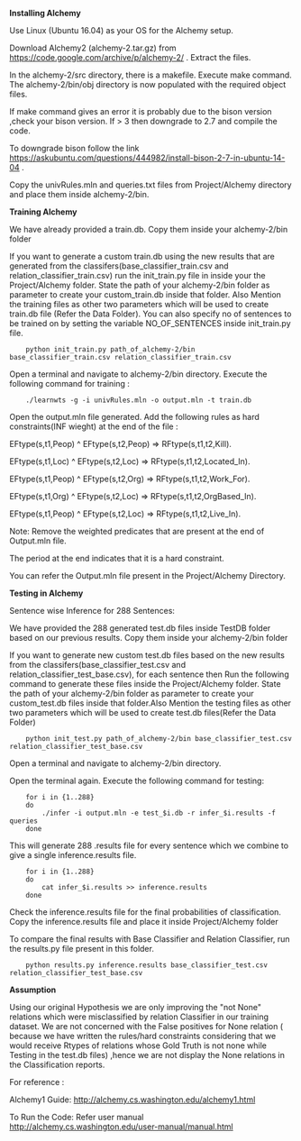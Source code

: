 **Installing Alchemy**

Use Linux (Ubuntu 16.04) as your OS for the Alchemy setup.

Download Alchemy2 (alchemy-2.tar.gz) from https://code.google.com/archive/p/alchemy-2/ . Extract the files.

In the alchemy-2/src directory, there is a makefile. Execute make command. The alchemy-2/bin/obj directory is now populated with the required object files.

If make command gives an error it is probably due to the bison version ,check your bison version. If > 3 then downgrade to 2.7 and compile the code.

To downgrade bison follow the link https://askubuntu.com/questions/444982/install-bison-2-7-in-ubuntu-14-04 .





Copy the univRules.mln and queries.txt files from Project/Alchemy directory and place them inside alchemy-2/bin.


**Training Alchemy**

We have already provided a train.db. Copy them inside your alchemy-2/bin folder

If you want to generate a custom train.db using the new results that are generated from the classifers(base_classifier_train.csv and relation_classifier_train.csv) run the init_train.py file in inside your the Project/Alchemy folder. State the path of your alchemy-2/bin folder as parameter to create your custom_train.db inside that folder. Also Mention the training files as other two parameters which will be used to create train.db file (Refer the Data Folder). You can also specify no of sentences to be trained on by setting the variable NO_OF_SENTENCES inside init_train.py file.


      	python init_train.py path_of_alchemy-2/bin base_classifier_train.csv relation_classifier_train.csv




Open a terminal and navigate to alchemy-2/bin directory. Execute the following command for training :
  
      	./learnwts -g -i univRules.mln -o output.mln -t train.db

Open the output.mln file generated. Add the following rules as hard constraints(INF wieght) at the end of the file  :

EFtype(s,t1,Peop) ^ EFtype(s,t2,Peop) => RFtype(s,t1,t2,Kill).

EFtype(s,t1,Loc) ^ EFtype(s,t2,Loc) => RFtype(s,t1,t2,Located_In).

EFtype(s,t1,Peop) ^ EFtype(s,t2,Org) => RFtype(s,t1,t2,Work_For).

EFtype(s,t1,Org) ^ EFtype(s,t2,Loc) => RFtype(s,t1,t2,OrgBased_In).

EFtype(s,t1,Peop) ^ EFtype(s,t2,Loc) => RFtype(s,t1,t2,Live_In).





Note: Remove the weighted predicates that are present at the end of Output.mln file.

The period at the end indicates that it is a hard constraint.

You can refer the Output.mln file present in the Project/Alchemy Directory.


**Testing in Alchemy**

Sentence wise Inference for 288 Sentences:


We have provided the 288 generated test.db files inside TestDB folder based on our previous results. Copy them inside your alchemy-2/bin folder

If you want to generate new custom test.db files based on the new results from the classifers(base_classifier_test.csv and relation_classifier_test_base.csv), for each sentence then Run the following command to generate these files inside the Project/Alchemy folder. State the path of your alchemy-2/bin folder as parameter to create your custom_test.db files inside that folder.Also Mention the testing files as other two parameters which will be used to create test.db files(Refer the Data Folder)


      	python init_test.py path_of_alchemy-2/bin base_classifier_test.csv relation_classifier_test_base.csv


Open a terminal and navigate to alchemy-2/bin directory.

Open the terminal again. Execute the following command for testing:

		for i in {1..288}
		do
			./infer -i output.mln -e test_$i.db -r infer_$i.results -f queries
		done
This will generate 288 .results file for every sentence which we combine to give a single inference.results file.
      
      	for i in {1..288}
		do
			cat infer_$i.results >> inference.results
		done


Check the inference.results file for the final probabilities of classification.
Copy the inference.results file and place it inside Project/Alchemy folder

To compare the final results with Base Classifier and Relation Classifier, run the results.py file present in this folder.

		python results.py inference.results base_classifier_test.csv relation_classifier_test_base.csv




**Assumption**

Using our original Hypothesis we are only improving the "not None" relations which were misclassified by relation Classifier in our training dataset. We are not concerned with the False positives for None relation ( because we have written the rules/hard constraints considering that we would receive Rtypes of relations whose Gold Truth is not none while Testing in the test.db files) ,hence we are not display the None relations in the Classification reports.


For reference :

Alchemy1 Guide:
http://alchemy.cs.washington.edu/alchemy1.html

To Run the Code:
Refer user manual http://alchemy.cs.washington.edu/user-manual/manual.html
